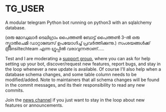 # TG_USER
  A modular telegram Python bot running on python3 with an sqlalchemy database.


  (ഒരു മോഡുലാർ ടെലിഗ്രാം പൈത്തൺ ബോട്ട് പൈത്തൺ 3-ൽ ഒരു സ്ക്ലാൽ‌ചെമി ഡാറ്റാബേസ് ഉപയോഗിച്ച് പ്രവർത്തിക്കുന്നു.)
  സംശയങ്ങൾക്ക് @ansiltechteam എന്ന ഗ്രൂപ്പിൽ വരാവുന്നതാണ്.....

  
  Test and I are moderating a [support group](https://t.me/AnsilTechSupport), where you can ask for help setting up your
  bot, discover/request new features, report bugs, and stay in the loop whenever a new update is available. Of course
  I'll also help when a database schema changes, and some table column needs to be modified/added. Note to maintainers that all schema changes will be found in the commit messages, and its their responsibility to read any new commits.

  Join the [news channel](https://t.me/AnsilTech_official) if you just want to stay in the loop about new features or
  announcements.
